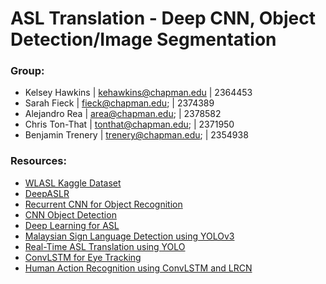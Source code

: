 # ASL Translation - Deep CNN, Object Detection/Image Segmentation

### Group: 
* Kelsey Hawkins   | kehawkins@chapman.edu | 2364453
* Sarah Fieck      | fieck@chapman.edu;    | 2374389
* Alejandro Rea    | area@chapman.edu;     | 2378582
* Chris Ton-That   | tonthat@chapman.edu;  | 2371950
* Benjamin Trenery | trenery@chapman.edu; | 2354938


### Resources: 
* [WLASL Kaggle Dataset](https://www.kaggle.com/datasets/risangbaskoro/wlasl-processed/data)
* [DeepASLR](https://doi.org/10.1016/j.cmpbup.2021.100048)
* [Recurrent CNN for Object Recognition](https://doi.org/10.1109/CVPR.2015.7298958)
* [CNN Object Detection](https://doi.org/10.1109/ATSIP55956.2022.9805931)
* [Deep Learning for ASL](https://doi.org/10.3390/s23187970)
* [Malaysian Sign Language Detection using YOLOv3](https://doi.org/10.35940/ijrte.b1102.0982s1119)
* [Real-Time ASL Translation using YOLO](https://doi.org/10.3390/electronics10091035)
* [ConvLSTM for Eye Tracking](https://ieeexplore.ieee.org/document/10389062)
* [Human Action Recognition using ConvLSTM and LRCN](10.1109/C2I659362.2023.10430885)

